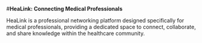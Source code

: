 #**HeaLink: Connecting Medical Professionals**

HeaLink is a professional networking platform designed specifically for medical professionals, providing a dedicated space to connect, collaborate, and share knowledge within the healthcare community.





